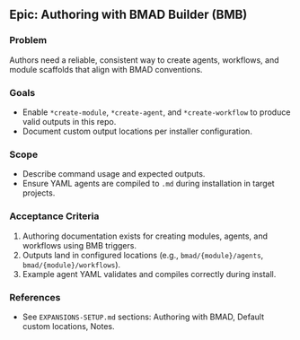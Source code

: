## Epic: Authoring with BMAD Builder (BMB)

### Problem
Authors need a reliable, consistent way to create agents, workflows, and module scaffolds that align with BMAD conventions.

### Goals
- Enable `*create-module`, `*create-agent`, and `*create-workflow` to produce valid outputs in this repo.
- Document custom output locations per installer configuration.

### Scope
- Describe command usage and expected outputs.
- Ensure YAML agents are compiled to `.md` during installation in target projects.

### Acceptance Criteria
1. Authoring documentation exists for creating modules, agents, and workflows using BMB triggers.
2. Outputs land in configured locations (e.g., `bmad/{module}/agents`, `bmad/{module}/workflows`).
3. Example agent YAML validates and compiles correctly during install.

### References
- See `EXPANSIONS-SETUP.md` sections: Authoring with BMAD, Default custom locations, Notes.


